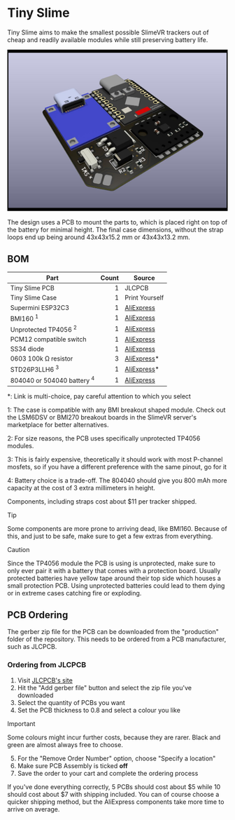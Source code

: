 # Tiny Slime

Tiny Slime aims to make the smallest possible SlimeVR trackers out of cheap and
readily available modules while still preserving battery life.

![3D Render of the board](./images/render.jpg)

The design uses a PCB to mount the parts to, which is placed right on top of
the battery for minimal height. The final case dimensions, without the strap
loops end up being around 43x43x15.2 mm or 43x43x13.2 mm.

## BOM

| Part                                  | Count | Source                                                                |
| ------------------------------------- | ----: | --------------------------------------------------------------------- |
| Tiny Slime PCB                        |     1 | JLCPCB                                                                |
| Tiny Slime Case                       |     1 | Print Yourself                                                        |
| Supermini ESP32C3                     |     1 | [AliExpress](https://www.aliexpress.com/item/1005005877531694.html)   |
| BMI160 <sup>1</sup>                   |     1 | [AliExpress](https://www.aliexpress.com/item/4000052683444.html)      |
| Unprotected TP4056 <sup>2</sup>       |     1 | [AliExpress](https://www.aliexpress.com/item/1005006287954238.html)   |
| PCM12 compatible switch               |     1 | [AliExpress](https://www.aliexpress.com/item/4000685483225.html)      |
| SS34 diode                            |     1 | [AliExpress](https://www.aliexpress.com/item/1005002813143363.html)   |
| 0603 100k Ω resistor                  |     3 | [AliExpress](https://www.aliexpress.com/item/1005005677654015.html)\* |
| STD26P3LLH6 <sup>3</sup>              |     1 | [AliExpress](https://www.aliexpress.com/item/1005005056720962.html)\* |
| 804040 or 504040 battery <sup>4</sup> |     1 | [AliExpress](https://www.aliexpress.com/item/1005002559604104.html)   |

\*: Link is multi-choice, pay careful attention to which you select

1: The case is compatible with any BMI breakout shaped module. Check out the
LSM6DSV or BMI270 breakout boards in the SlimeVR server's marketplace for better
alternatives.

2: For size reasons, the PCB uses specifically unprotected TP4056 modules.

3: This is fairly expensive, theoretically it should work with most P-channel
mosfets, so if you have a different preference with the same pinout, go for it

4: Battery choice is a trade-off. The 804040 should give you 800 mAh more
capacity at the cost of 3 extra millimeters in height.

Components, including straps cost about $11 per tracker shipped.

> [!TIP]
> Some components are more prone to arriving dead, like BMI160. Because of this,
> and just to be safe, make sure to get a few extras from everything.

> [!CAUTION]
> Since the TP4056 module the PCB is using is unprotected, make sure to only
> ever pair it with a battery that comes with a protection board. Usually
> protected batteries have yellow tape around their top side which houses a
> small protection PCB. Using unprotected batteries could lead to them dying
> or in extreme cases catching fire or exploding.

## PCB Ordering

The gerber zip file for the PCB can be downloaded from the "production" folder
of the repository. This needs to be ordered from a PCB manufacturer, such as
JLCPCB.

### Ordering from JLCPCB

1. Visit [JLCPCB's site](https://jlcpcb.com)
2. Hit the "Add gerber file" button and select the zip file you've downloaded
3. Select the quantity of PCBs you want
4. Set the PCB thickness to 0.8 and select a colour you like

> [!IMPORTANT]
> Some colours might incur further costs, because they are rarer. Black and
> green are almost always free to choose.

5. For the "Remove Order Number" option, choose "Specify a location"
6. Make sure PCB Assembly is ticked **off**
7. Save the order to your cart and complete the ordering process

If you've done everything correctly, 5 PCBs should cost about $5 while 10 should
cost about $7 with shipping included. You can of course choose a quicker
shipping method, but the AliExpress components take more time to arrive on
average.
